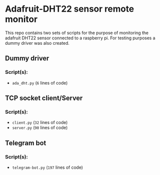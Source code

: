 # Adafruit-DHT22 sensor remote monitor
This repo contains two sets of scripts for the purpose of monitoring the adafruit DHT22 sensor connected to a raspberry 
pi. For testing purposes a dummy driver was also created.

## Dummy driver
### Script(s):
 - `ada_dht.py` (`6` lines of code)

## TCP socket client/Server
### Script(s):
 - `client.py` (`32` lines of code)
 - `server.py` (`90` lines of code)
 
## Telegram bot
### Script(s):
 - `telegram-bot.py` (`197` lines of code)


